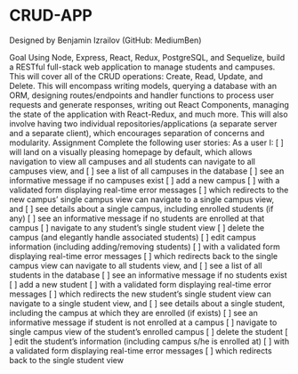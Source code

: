 # CRUD-APP

Designed by Benjamin Izrailov (GitHub: MediumBen)

Goal
Using Node, Express, React, Redux, PostgreSQL, and Sequelize, build a RESTful full-stack web application to manage students and campuses. This will cover all of the CRUD operations: Create, Read, Update, and Delete. This will encompass writing models, querying a database with an ORM, designing routes/endpoints and handler functions to process user requests and generate responses, writing out React Components, managing the state of the application with React-Redux, and much more. This will also involve having two individual repositories/applications (a separate server and a separate client), which encourages separation of concerns and modularity. 
Assignment
Complete the following user stories:
As a user I:
[   ] will land on a visually pleasing homepage by default, which allows navigation to view all campuses and all students
can navigate to all campuses view, and
[   ] see a list of all campuses in the database
[   ] see an informative message if no campuses exist
[   ] add a new campus
[   ] with a validated form displaying real-time error messages
[   ] which redirects to the new campus’ single campus view
can navigate to a single campus view, and
[   ] see details about a single campus, including enrolled students (if any)
[   ] see an informative message if no students are enrolled at that campus
[   ] navigate to any student’s single student view 
[   ] delete the campus (and elegantly handle associated students)
[   ] edit campus information (including adding/removing students)
[   ] with a validated form displaying real-time error messages
[   ] which redirects back to the single campus view
can navigate to all students view, and
[   ] see a list of all students in the database
[   ] see an informative message if no students exist
[   ] add a new student
[   ] with a validated form displaying real-time error messages
[   ] which redirects the new student’s single student view
can navigate to a single student view, and
[   ] see details about a single student, including the campus at which they are enrolled (if exists)
[   ] see an informative message if student is not enrolled at a campus
[   ] navigate to single campus view of the student’s enrolled campus
[   ] delete the student
[   ] edit the student’s information (including campus s/he is enrolled at)
[   ] with a validated form displaying real-time error messages
[   ] which redirects back to the single student view
